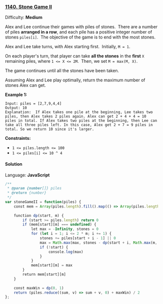 ### [1140\. Stone Game II](https://leetcode.com/problems/stone-game-ii/)

Difficulty: **Medium**


Alex and Lee continue their games with piles of stones.  There are a number of piles **arranged in a row**, and each pile has a positive integer number of stones `piles[i]`.  The objective of the game is to end with the most stones. 

Alex and Lee take turns, with Alex starting first.  Initially, `M = 1`.

On each player's turn, that player can take **all the stones** in the **first** `X` remaining piles, where `1 <= X <= 2M`.  Then, we set `M = max(M, X)`.

The game continues until all the stones have been taken.

Assuming Alex and Lee play optimally, return the maximum number of stones Alex can get.

**Example 1:**

```
Input: piles = [2,7,9,4,4]
Output: 10
Explanation:  If Alex takes one pile at the beginning, Lee takes two piles, then Alex takes 2 piles again. Alex can get 2 + 4 + 4 = 10 piles in total. If Alex takes two piles at the beginning, then Lee can take all three piles left. In this case, Alex get 2 + 7 = 9 piles in total. So we return 10 since it's larger. 
```

**Constraints:**

*   `1 <= piles.length <= 100`
*   `1 <= piles[i] <= 10 ^ 4`


#### Solution

Language: **JavaScript**

```javascript
/**
 * @param {number[]} piles
 * @return {number}
 */
var stoneGameII = function(piles) {
    const mem = Array(piles.length).fill().map(() => Array(piles.length).fill())
    
    function dp(start, m) {
        if (start >= piles.length) return 0
        if (mem[start][m] === undefined) {
            let max = -Infinity, stones = 0
            for (let i = 1; i <= 2 * m; i += 1) {
                stones += piles[start + i - 1] || 0
                max = Math.max(max, stones - dp(start + i, Math.max(m, i)))
                if (!start) {
                    console.log(max)
                }
            }
            mem[start][m] = max
        }
        return mem[start][m]
    }
    
    const maxWin = dp(0, 1)
    return (piles.reduce((sum, v) => sum + v, 0) + maxWin) / 2
};
```